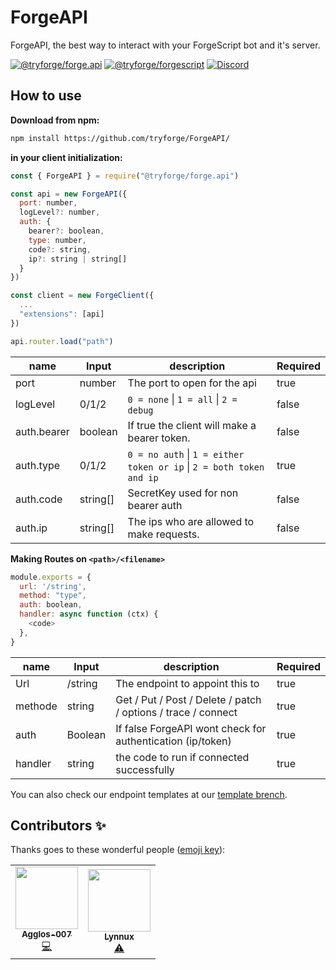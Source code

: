 # ForgeAPI

ForgeAPI, the best way to interact with your ForgeScript bot and it's server.

[![@tryforge/forge.api](https://img.shields.io/github/package-json/v/tryforge/ForgeAPI/main?label=@tryforge/forge.api&color=5c16d4)](https://github.com/tryforge/ForgeDB/)
[![@tryforge/forgescript](https://img.shields.io/github/package-json/v/tryforge/ForgeScript/main?label=@tryforge/forgescript&color=5c16d4)](https://github.com/tryforge/ForgeScript/)
[![Discord](https://img.shields.io/discord/739934735387721768?logo=discord)](https://discord.gg/hcJgjzPvqb)

## How to use

**Download from npm:**

```bash
npm install https://github.com/tryforge/ForgeAPI/
```

**in your client initialization:**

```js
const { ForgeAPI } = require("@tryforge/forge.api")

const api = new ForgeAPI({
  port: number,
  logLevel?: number,
  auth: {
    bearer?: boolean,
    type: number,
    code?: string,
    ip?: string | string[]
  }
})

const client = new ForgeClient({
  ...
  "extensions": [api]
})

api.router.load("path")
```

| name        | Input   | description | Required |
|-------------|---------|-------------|----------|
| port        | number  | The port to open for the api | true     |
| logLevel    | 0/1/2   | `0 = none` \| `1 = all` \| `2 = debug` | false    |
| auth.bearer | boolean | If true the client will make a bearer token. | false    |
| auth.type   | 0/1/2   | `0 = no auth` \| `1 = either token or ip` \| `2 = both token and ip` | true    |
| auth.code   | string[]  | SecretKey used for non bearer auth | false |
| auth.ip     | string[]  | The ips who are allowed to make requests. | false |

**Making Routes on `<path>/<filename>`**

```js
module.exports = {
  url: '/string',
  method: "type",
  auth: boolean,
  handler: async function (ctx) {
    <code>
  },
}
```

| name | Input   | description | Required |
|------|---------|-------------|----------|
| Url  | /string | The endpoint to appoint this to | true |
| methode | string | Get / Put / Post / Delete / patch / options / trace / connect | true |
| auth | Boolean | If false ForgeAPI wont check for authentication (ip/token) | true |
| handler | string | the code to run if connected successfully | true |

You can also check our endpoint templates at our [template brench].

[template brench]: https://github.com/tryForge/forgeAPI/tree/templates

## Contributors ✨

Thanks goes to these wonderful people ([emoji key](https://allcontributors.org/docs/en/emoji-key)):

<!-- ALL-CONTRIBUTORS-LIST:START - Do not remove or modify this section -->
<!-- prettier-ignore-start -->
<!-- markdownlint-disable -->
<table>
  <tr>
    <td align="center">
      <a href="https://github.com/aggelos-007/">
        <img src="https://avatars2.githubusercontent.com/u/104696548?v=41&s=100" width="100px;" alt=""/>
        <br/>
        <sub>
          <b>Agglos-007</b>
        </sub>
        <br/>
        <a href="https://github.com/tryForge/forgeAPI/commits?author=aggelos-007" title="Code">💻</a>
      </a>
    </td>
    <td align="center">
      <a href="https://lynnux.xyz">
        <img src="https://avatars.githubusercontent.com/u/176392365?v=1?s=100" width="100px;" alt=""/>
        <br/>
        <sub>
          <b>Lynnux</b>
        </sub>
        <br/>
        <a href="https://github.com/tryForge/forgeAPI/commits?author=lynnux-useless-codes" title="testing">⚠️</a>
      </a>
  </tr>
</table>
